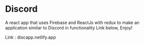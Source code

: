 # Discord
A react app that uses Firebase and ReactJs with redux to make an application similar to Discord in functionality
Link below, Enjoy!

Link : discapp.netlify.app

